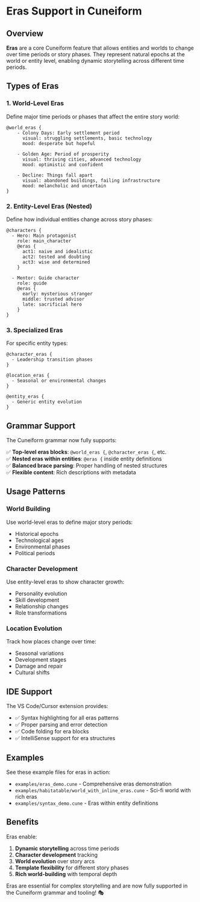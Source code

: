 # Eras Support in Cuneiform

## Overview

**Eras** are a core Cuneiform feature that allows entities and worlds to change over time periods or story phases. They represent natural epochs at the world or entity level, enabling dynamic storytelling across different time periods.

## Types of Eras

### 1. World-Level Eras

Define major time periods or phases that affect the entire story world:

```cuneiform
@world_eras {
    - Colony Days: Early settlement period
      visual: struggling settlements, basic technology
      mood: desperate but hopeful
      
    - Golden Age: Period of prosperity  
      visual: thriving cities, advanced technology
      mood: optimistic and confident
      
    - Decline: Things fall apart
      visual: abandoned buildings, failing infrastructure  
      mood: melancholic and uncertain
}
```

### 2. Entity-Level Eras (Nested)

Define how individual entities change across story phases:

```cuneiform
@characters {
  - Hero: Main protagonist
    role: main_character
    @eras {
      act1: naive and idealistic
      act2: tested and doubting  
      act3: wise and determined
    }
    
  - Mentor: Guide character
    role: guide
    @eras {
      early: mysterious stranger
      middle: trusted advisor
      late: sacrificial hero
    }
}
```

### 3. Specialized Eras

For specific entity types:

```cuneiform
@character_eras {
  - Leadership transition phases
}

@location_eras {
  - Seasonal or environmental changes  
}

@entity_eras {
  - Generic entity evolution
}
```

## Grammar Support

The Cuneiform grammar now fully supports:

✅ **Top-level eras blocks**: `@world_eras {`, `@character_eras {`, etc.  
✅ **Nested eras within entities**: `@eras {` inside entity definitions  
✅ **Balanced brace parsing**: Proper handling of nested structures  
✅ **Flexible content**: Rich descriptions with metadata  

## Usage Patterns

### World Building
Use world-level eras to define major story periods:
- Historical epochs
- Technological ages  
- Environmental phases
- Political periods

### Character Development  
Use entity-level eras to show character growth:
- Personality evolution
- Skill development
- Relationship changes
- Role transformations

### Location Evolution
Track how places change over time:
- Seasonal variations
- Development stages
- Damage and repair
- Cultural shifts

## IDE Support

The VS Code/Cursor extension provides:
- ✅ Syntax highlighting for all eras patterns
- ✅ Proper parsing and error detection
- ✅ Code folding for era blocks
- ✅ IntelliSense support for era structures

## Examples

See these example files for eras in action:
- `examples/eras_demo.cune` - Comprehensive eras demonstration
- `examples/habitatable/world_with_inline_eras.cune` - Sci-fi world with rich eras
- `examples/syntax_demo.cune` - Eras within entity definitions

## Benefits

Eras enable:
1. **Dynamic storytelling** across time periods
2. **Character development** tracking  
3. **World evolution** over story arcs
4. **Template flexibility** for different story phases
5. **Rich world-building** with temporal depth

Eras are essential for complex storytelling and are now fully supported in the Cuneiform grammar and tooling! 🎭